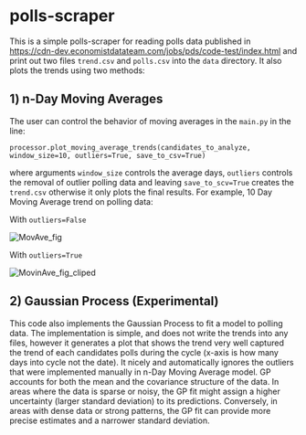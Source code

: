 # polls-scraper

This is a simple polls-scraper for reading polls data published in https://cdn-dev.economistdatateam.com/jobs/pds/code-test/index.html and print out two files `trend.csv` and `polls.csv` into the `data` directory. It also plots the trends using two methods: 

## 1) n-Day Moving Averages

The user can control the behavior of moving averages in the `main.py` in the line:

    processor.plot_moving_average_trends(candidates_to_analyze, window_size=10, outliers=True, save_to_csv=True)

where arguments `window_size` controls the average days, `outliers` controls the removal of outlier polling data and leaving `save_to_scv=True` creates the `trend.csv` otherwise it only plots the final results. For example, 10 Day Moving Average trend on polling data:

With `outliers=False`

![MovAve_fig](https://github.com/samanseifi/polls-scraper/assets/9206261/967735f9-533c-4969-ac2e-bf4ea5b7a3cb)

With `outliers=True`

![MovinAve_fig_cliped](https://github.com/samanseifi/polls-scraper/assets/9206261/8abe53a3-3274-4f65-b34d-e2fe2a2ccaf2)


## 2) Gaussian Process (Experimental)

This code also implements the Gaussian Process to fit a model to polling data. The implementation is simple, and does not write the trends into any files, however it generates a plot that shows the trend very well captured the trend of each candidates polls during the cycle (x-axis is how many days into cycle not the date). It nicely and automatically ignores the outliers that were implemented manually in n-Day Moving Average model. GP accounts for both the mean and the covariance structure of the data. In areas where the data is sparse or noisy, the GP fit might assign a higher uncertainty (larger standard deviation) to its predictions. Conversely, in areas with dense data or strong patterns, the GP fit can provide more precise estimates and a narrower standard deviation.
